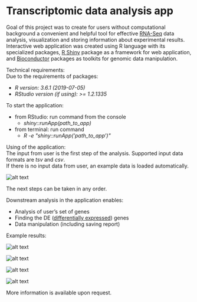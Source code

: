 # Transcriptomic data analysis app

Goal of this project was to create for users without computational background a convenient and helpful tool for effective [RNA-Seq](https://en.wikipedia.org/wiki/RNA-Seq) data analysis, 
visualization and storing information about experimental results. Interactive web application was created using R language with its specialized packages, 
[R Shiny](https://shiny.rstudio.com/) package as a framework for web application, and [Bioconductor](https://www.bioconductor.org/) packages as toolkits for genomic data manipulation.

Technical requirements:<br />
Due to the requirements of packages:
- *R version: 3.6.1 (2019-07-05)*
- *RStudio version (if using): >= 1.2.1335*<br />

To start the application:
 - from RStudio: run command from the console
    - *shiny::runApp(path_to_app)*
 - from terminal: run command 
    - *R -e "shiny::runApp('path_to_app’)"*


Using of the application:<br />
The input from user is the first step of the analysis. Supported input data formats are *tsv* and *csv*.<br />
If there is no input data from user, an example data is loaded automatically. 

![alt text](https://github.com/AnitaUrb/Licentiate/blob/master/browse.jpg?raw=true "Optional Title")

The next steps can be taken in any order.<br />

Downstream analysis in the application enables:
- Analysis of user’s set of genes
- Finding the DE ([differentially expressed](https://www.ncbi.nlm.nih.gov/pmc/articles/PMC4827276/)) genes
- Data manipulation (including saving report)<br />


Example results:

![alt text](https://github.com/AnitaUrb/Licentiate/blob/master/heat1.jpg?raw=true "Optional Title")

![alt text](https://github.com/AnitaUrb/Licentiate/blob/master/volcano.png?raw=true "Optional Title")

![alt text](https://github.com/AnitaUrb/Licentiate/blob/master/exprp.jpg?raw=true "Optional Title")

![alt text](https://github.com/AnitaUrb/Licentiate/blob/master/biomart.jpg?raw=true "Optional Title")<br />



More information is available upon request.
